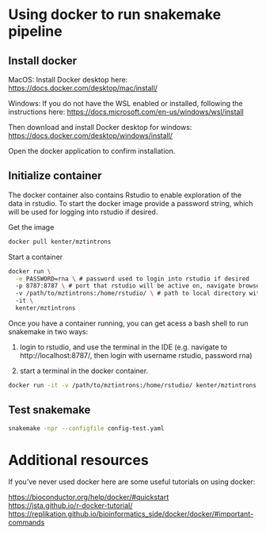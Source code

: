 # Using docker to run snakemake pipeline


## Install docker

MacOS:
Install Docker desktop here: https://docs.docker.com/desktop/mac/install/ 

Windows:
If you do not have the WSL enabled or installed, following the instructions here:
https://docs.microsoft.com/en-us/windows/wsl/install   

Then download and install Docker desktop for windows:
https://docs.docker.com/desktop/windows/install/  

Open the docker application to confirm installation.

## Initialize container

The docker container also contains Rstudio to enable exploration of the data in rstudio. To start the docker image provide a password string, which will be used for logging into rstudio if desired.

Get the image
```bash
docker pull kenter/mztintrons
```

Start a container

```bash
docker run \
  -e PASSWORD=rna \ # password used to login into rstudio if desired
  -p 8787:8787 \ # port that rstudio will be active on, navigate browser to http://localhost:8787/ to login
  -v /path/to/mztintrons:/home/rstudio/ \ # path to local directory with pipeline and data 
  -it \ 
  kenter/mztintrons
``` 

Once you have a container running, you can get acess a bash shell to run snakemake in two ways:  

1) login to rstudio, and use the terminal in the IDE (e.g. navigate to http://localhost:8787/, then login with username rstudio, password rna)  

2) start a terminal in the docker container.  

```bash
docker run -it -v /path/to/mztintrons:/home/rstudio/ kenter/mztintrons bash
```

## Test snakemake

```bash
snakemake -npr --configfile config-test.yaml
```

# Additional resources

 If you’ve never used docker here are some useful tutorials on using docker:
 
 https://bioconductor.org/help/docker/#quickstart  
 https://jsta.github.io/r-docker-tutorial/  
 https://replikation.github.io/bioinformatics_side/docker/docker/#important-commands  
